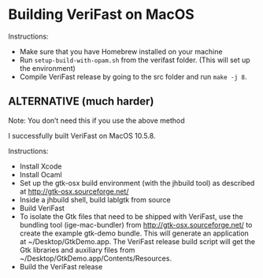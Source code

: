 Building VeriFast on MacOS
==========================

Instructions:
- Make sure that you have Homebrew installed on your machine
- Run `setup-build-with-opam.sh` from the verifast folder. (This will set up the environment)
- Compile VeriFast release by going to the src folder and run `make -j 8`.


ALTERNATIVE (much harder) 
-----------
Note: You don’t need this if you use the above method

I successfully built VeriFast on MacOS 10.5.8.

Instructions:
- Install Xcode
- Install Ocaml
- Set up the gtk-osx build environment (with the jhbuild tool) as described at http://gtk-osx.sourceforge.net/
- Inside a jhbuild shell, build lablgtk from source
- Build VeriFast
- To isolate the Gtk files that need to be shipped with VeriFast, use the bundling tool (ige-mac-bundler) from http://gtk-osx.sourceforge.net/ to create the example gtk-demo bundle. This will generate an application at ~/Desktop/GtkDemo.app. The VeriFast release build script will get the Gtk libraries and auxiliary files from ~/Desktop/GtkDemo.app/Contents/Resources.
- Build the VeriFast release




